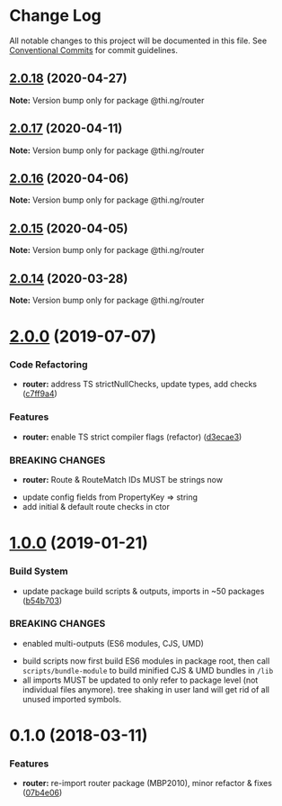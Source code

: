 # Change Log

All notable changes to this project will be documented in this file.
See [Conventional Commits](https://conventionalcommits.org) for commit guidelines.

## [2.0.18](https://github.com/thi-ng/umbrella/compare/@thi.ng/router@2.0.17...@thi.ng/router@2.0.18) (2020-04-27)

**Note:** Version bump only for package @thi.ng/router





## [2.0.17](https://github.com/thi-ng/umbrella/compare/@thi.ng/router@2.0.16...@thi.ng/router@2.0.17) (2020-04-11)

**Note:** Version bump only for package @thi.ng/router





## [2.0.16](https://github.com/thi-ng/umbrella/compare/@thi.ng/router@2.0.15...@thi.ng/router@2.0.16) (2020-04-06)

**Note:** Version bump only for package @thi.ng/router





## [2.0.15](https://github.com/thi-ng/umbrella/compare/@thi.ng/router@2.0.14...@thi.ng/router@2.0.15) (2020-04-05)

**Note:** Version bump only for package @thi.ng/router





## [2.0.14](https://github.com/thi-ng/umbrella/compare/@thi.ng/router@2.0.13...@thi.ng/router@2.0.14) (2020-03-28)

**Note:** Version bump only for package @thi.ng/router





# [2.0.0](https://github.com/thi-ng/umbrella/compare/@thi.ng/router@1.0.12...@thi.ng/router@2.0.0) (2019-07-07)

### Code Refactoring

* **router:** address TS strictNullChecks, update types, add checks ([c7ff9a4](https://github.com/thi-ng/umbrella/commit/c7ff9a4))

### Features

* **router:** enable TS strict compiler flags (refactor) ([d3ecae3](https://github.com/thi-ng/umbrella/commit/d3ecae3))

### BREAKING CHANGES

* **router:** Route & RouteMatch IDs MUST be strings now

- update config fields from PropertyKey => string
- add initial & default route checks in ctor

# [1.0.0](https://github.com/thi-ng/umbrella/compare/@thi.ng/router@0.1.30...@thi.ng/router@1.0.0) (2019-01-21)

### Build System

* update package build scripts & outputs, imports in ~50 packages ([b54b703](https://github.com/thi-ng/umbrella/commit/b54b703))

### BREAKING CHANGES

* enabled multi-outputs (ES6 modules, CJS, UMD)

- build scripts now first build ES6 modules in package root, then call
  `scripts/bundle-module` to build minified CJS & UMD bundles in `/lib`
- all imports MUST be updated to only refer to package level
  (not individual files anymore). tree shaking in user land will get rid of
  all unused imported symbols.

<a name="0.1.0"></a>
# 0.1.0 (2018-03-11)

### Features

* **router:** re-import router package (MBP2010), minor refactor & fixes ([07b4e06](https://github.com/thi-ng/umbrella/commit/07b4e06))
